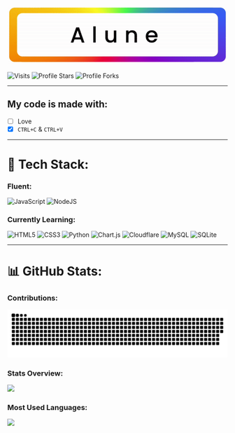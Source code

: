 ![Alune](https://github.com/Lunahax/Lunahax/blob/main/rgbname_alune.gif?raw=true)

<img src="https://komarev.com/ghpvc/?username=Lunahax&label=Profile%20Views&color=5600ff&style=flat&label=Profile visits" alt="Visits" align="center"></a>
<img src="https://img.shields.io/badge/dynamic/json?&label=Total%20Stars&color=5600ff&style=flat&style=for-the-badge&query=%24.stars&url=https://api.github-star-counter.workers.dev/user/Lunahax" alt="Profile Stars" align="center"></a>
<img src="https://img.shields.io/badge/dynamic/json?&label=Total%20Forks&color=5600ff&style=flat&style=for-the-badge&query=%24.forks&url=https://api.github-star-counter.workers.dev/user/Lunahax" alt="Profile Forks" align="center"></a>

--- 

## My code is made with:
- [ ] Love
- [x] `CTRL+C` & `CTRL+V`

---

# 🔧 Tech Stack:

### Fluent: 
![JavaScript](https://img.shields.io/badge/javascript-%23323330.svg?style=for-the-badge&logo=javascript&logoColor=%23F7DF1E)
![NodeJS](https://img.shields.io/badge/node.js-6DA55F?style=for-the-badge&logo=node.js&logoColor=white)

### Currently Learning:
![HTML5](https://img.shields.io/badge/html5-%23E34F26.svg?style=for-the-badge&logo=html5&logoColor=white)
![CSS3](https://img.shields.io/badge/css3-%231572B6.svg?style=for-the-badge&logo=css3&logoColor=white)
![Python](https://img.shields.io/badge/python-3670A0?style=for-the-badge&logo=python&logoColor=ffdd54)
![Chart.js](https://img.shields.io/badge/chart.js-F5788D.svg?style=for-the-badge&logo=chart.js&logoColor=white)
![Cloudflare](https://img.shields.io/badge/Cloudflare-F38020?style=for-the-badge&logo=Cloudflare&logoColor=white)
![MySQL](https://img.shields.io/badge/mysql-%2300f.svg?style=for-the-badge&logo=mysql&logoColor=white)
![SQLite](https://img.shields.io/badge/sqlite-%2307405e.svg?style=for-the-badge&logo=sqlite&logoColor=white)

---

# 📊 GitHub Stats:

### Contributions:
![Snake animation](https://github.com/Lunahax/Lunahax/blob/output/github-contribution-grid-snake.svg)

### Stats Overview:
![](https://github-readme-stats.vercel.app/api?username=Lunahax&theme=radical&hide_border=false&include_all_commits=true&count_private=true)<br/>

### Most Used Languages:
![](https://github-readme-stats.vercel.app/api/top-langs/?username=Lunahax&theme=radical&hide_border=false&include_all_commits=true&count_private=true&layout=compact)
